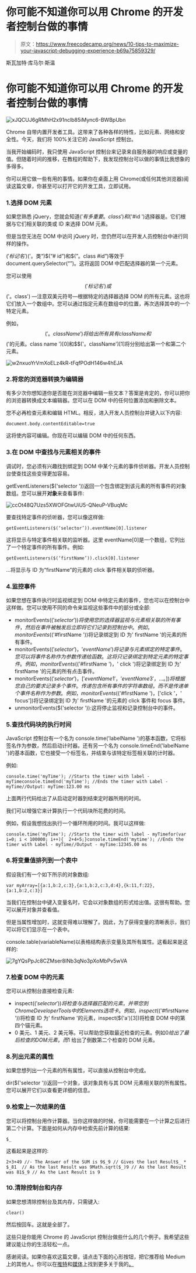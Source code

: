 # 你可能不知道你可以用 Chrome 的开发者控制台做的事情

> 原文：<https://www.freecodecamp.org/news/10-tips-to-maximize-your-javascript-debugging-experience-b69a75859329/>

斯瓦加特·库马尔·斯温

# 你可能不知道你可以用 Chrome 的开发者控制台做的事情

![xJQCUJ6gRMhH2x91nclb85iMync6-BWBpUbn](img/1dd31e347e94435c814b04d850261a5a.png)

Chrome 自带内置开发者工具。这带来了各种各样的特性，比如元素、网络和安全性。今天，我们将 100%关注它的 JavaScript 控制台。

当我开始编码时，我只使用 JavaScript 控制台来记录来自服务器的响应或变量的值。但随着时间的推移，在教程的帮助下，我发现控制台可以做的事情比我想象的多得多。

你可以用它做一些有用的事情。如果你在桌面上用 Chrome(或任何其他浏览器)阅读这篇文章，你甚至可以打开它的开发工具，立即试用。

### 1.选择 DOM 元素

如果您熟悉 jQuery，您就会知道$('有多重要。class ')和$('#id ')选择器是。它们根据与它们相关联的类或 ID 来选择 DOM 元素。

但是当您无法在 DOM 中访问 jQuery 时，您仍然可以在开发人员控制台中进行同样的操作。

$('标记名')$('。类“)$(“# id”)和$(”。class #id”)等效于 document.querySelector(“”)。这将返回 DOM 中匹配选择器的第一个元素。

您可以使用$$('标记名')或$$('。class') —注意双美元符号—根据特定的选择器选择 DOM 的所有元素。这也将它们放入一个数组中。您可以通过指定元素在数组中的位置，再次选择其中的一个特定元素。

例如，$$('。className ')将给出所有具有 className 和$$('的元素。class name ')[0]和$$('。className')[1]将分别给出第一个和第二个元素。

![w2nxuoYrVmXoELz4kR-tFqfPOdH146w4hEJA](img/c3b4ca6d9099cca9beec835df44ebd87.png)

### 2.将您的浏览器转换为编辑器

有多少次你想知道你是否能在浏览器中编辑一些文本？答案是肯定的，你可以把你的浏览器转换成文本编辑器。您可以在 DOM 中的任何位置添加和删除文本。

您不必再检查元素和编辑 HTML。相反，进入开发人员控制台并键入以下内容:

```
document.body.contentEditable=true 
```

这将使内容可编辑。你现在可以编辑 DOM 中的任何东西。

### 3.在 DOM 中查找与元素相关的事件

调试时，您必须有兴趣找到绑定到 DOM 中某个元素的事件侦听器。开发人员控制台使查找这些变得更加容易。

getEventListeners($('selector '))返回一个包含绑定到该元素的所有事件的对象数组。您可以展开**对象**来查看事件:

![ccOt48Q7Uzs5XWOFGtwUiU5-QNeuP-VBuqMc](img/4fbf05ed2dfef438c787ed9701471b73.png)

要查找特定事件的侦听器，您可以像这样做:

```
getEventListeners($(‘selector’)).eventName[0].listener 
```

这将显示与特定事件相关联的监听器。这里 eventName[0]是一个数组，它列出了一个特定事件的所有事件。例如:

```
getEventListeners($(‘firstName’)).click[0].listener 
```

…将显示与 ID 为“firstName”的元素的 click 事件相关联的侦听器。

### 4.监控事件

如果您想在事件执行时监视绑定到 DOM 中特定元素的事件，您也可以在控制台中这样做。您可以使用不同的命令来监视这些事件中的部分或全部:

*   monitorEvents($('selector '))将使用您的选择器监视与元素相关联的所有事件，然后在事件被触发后立即将它们记录到控制台中。例如，monitorEvents($('#firstName '))将记录绑定到 ID 为' firstName '的元素的所有事件。
*   monitorEvents($('selector ')，' eventName ')将记录与元素绑定的特定事件。您可以将事件名称作为参数传递给函数。这将只记录绑定到特定元素的特定事件。例如，monitorEvents($('#firstName ')，' click ')将记录绑定到 ID 为' firstName '的元素的所有点击事件。
*   monitorEvents($('selector ')，['eventName1 '，' eventName3 '，…。])将根据您自己的要求记录多个事件。传递包含所有事件的字符串数组，而不是传递单个事件名称作为参数。例如，monitorEvents($('#firstName ')，['click '，' focus'])将记录绑定到 ID 为' firstName '的元素的 click 事件和 focus 事件。
*   unmonitorEvents($('selector ')):这将停止监视和记录控制台中的事件。

### 5.查找代码块的执行时间

JavaScript 控制台有一个名为 console.time('labelName ')的基本函数，它将标签名作为参数，然后启动计时器。还有另一个名为 console.timeEnd('labelName ')的基本函数，它也接受一个标签名，并结束与该特定标签相关联的计时器。

例如:

```
console.time('myTime'); //Starts the timer with label - myTimeconsole.timeEnd('myTime'); //Ends the timer with Label - myTime//Output: myTime:123.00 ms
```

上面两行代码给出了从启动定时器到结束定时器所用的时间。

我们可以增强它来计算执行一个代码块所花费的时间。

例如，假设我想找出执行一个循环所用的时间。我可以这样做:

```
console.time('myTime'); //Starts the timer with label - myTimefor(var i=0; i < 100000; i++){  2+4+5;}console.timeEnd('mytime'); //Ends the timer with Label - myTime//Output - myTime:12345.00 ms
```

### 6.将变量值排列到一个表中

假设我们有一个如下所示的对象数组:

```
var myArray=[{a:1,b:2,c:3},{a:1,b:2,c:3,d:4},{k:11,f:22},{a:1,b:2,c:3}]
```

当我们在控制台中键入变量名时，它会以对象数组的形式给出值。这很有帮助。您可以展开对象并查看值。

但是当属性增加时，这就变得难以理解了。因此，为了获得变量的清晰表示，我们可以将它们显示在一个表中。

console.table(variableName)以表格结构表示变量及其所有属性。这看起来是这样的:

![7gYQsPpJc8CZMser8INb3qNo3pXoMbPv5wVA](img/0e3d4d28903cbe868f5aa378d5a3fec9.png)

### 7.检查 DOM 中的元素

您可以从控制台直接检查元素:

*   inspect($('selector '))将检查与选择器匹配的元素，并带您到 Chrome Developer Tools 中的 Elements 选项卡。例如，inspect($('#firstName '))将检查 ID 为' firstName '的元素，inspect($('a')[3])将检查 DOM 中的第四个锚元素。
*   0 美元、1 美元、2 美元等。可以帮助您获取最近检查的元素。例如$0 给出了最后检查的 DOM 元素，而$1 给出了倒数第二个检查的 DOM 元素。

### 8.列出元素的属性

如果您想列出一个元素的所有属性，可以直接从控制台中完成。

dir($('selector '))返回一个对象，该对象具有与其 DOM 元素相关联的所有属性。您可以展开它们以查看更详细的信息。

### 9.检索上一次结果的值

您可以将控制台用作计算器。当你这样做的时候，你可能需要在一个计算之后进行第二个计算。下面是如何从内存中检索先前计算的结果:

```
$_ 
```

这看起来是这样的:

```
2+3+49 //- The Answer of the SUM is 9$_9 // Gives the last Result$_ * $_81  // As the last Result was 9Math.sqrt($_)9 // As the last Result was 81$_9 // As the Last Result is 9
```

### 10.清除控制台和内存

如果您想清除控制台及其内存，只需键入:

```
clear()
```

然后按回车。这就是全部了。

这些只是你能用 Chrome 的 JavaScript 控制台做些什么的几个例子。我希望这些建议能让你的生活轻松一点。

感谢阅读。如果你喜欢这篇文章，请点击下面的心形按钮，把它推荐给 Medium 上的其他人。你可以在[推特](https://twitter.com/ssswagatss)和[媒体](https://medium.com/@swagatswain)上找到更多关于我的[。](http://swagatswain.in)